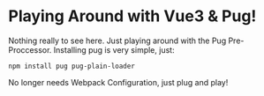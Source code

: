 # Playing Around with Vue3 & Pug!

Nothing really to see here. Just playing around with the Pug Pre-Proccessor. Installing pug is very simple, just:

```
npm install pug pug-plain-loader
```

No longer needs Webpack Configuration, just plug and play!
